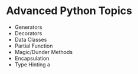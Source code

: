 # Advanced Python Topics
* Generators
* Decorators
* Data Classes
* Partial Function
* Magic/Dunder Methods
* Encapsulation
* Type Hinting
a